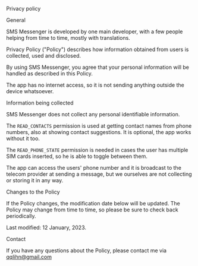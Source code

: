 Privacy policy

General

SMS Messenger is developed by one main developer, with a few people helping from time to time, mostly with translations.

Privacy Policy ("Policy") describes how information obtained from users is collected, used and disclosed.

By using SMS Messenger, you agree that your personal information will be handled as described in this Policy.

The app has no internet access, so it is not sending anything outside the device whatsoever.

Information being collected

SMS Messenger does not collect any personal identifiable information.

The `READ_CONTACTS` permission is used at getting contact names from phone numbers, also at showing contact suggestions. It is optional, the app works without it too.

The `READ_PHONE_STATE` permission is needed in cases the user has multiple SIM cards inserted, so he is able to toggle between them.

The app can access the users' phone number and it is broadcast to the telecom provider at sending a message, but we ourselves are not collecting or storing it in any way.

Changes to the Policy

If the Policy changes, the modification date below will be updated. The Policy may change from time to time, so please be sure to check back periodically.

Last modified: 12 January, 2023.

Contact

If you have any questions about the Policy, please contact me via qqlihn@gmail.com
